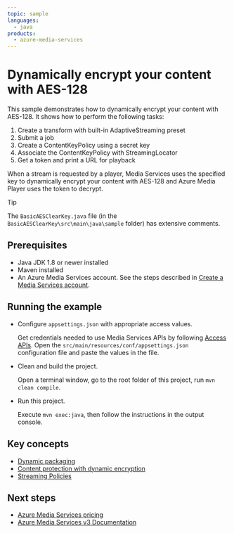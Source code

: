 ```yaml
---
topic: sample
languages:
  - java
products:
  - azure-media-services
---
```


# Dynamically encrypt your content with AES-128 

This sample demonstrates how to dynamically encrypt your content with AES-128. It shows how to perform the following tasks:

1. Create a transform with built-in AdaptiveStreaming preset
1. Submit a job
1. Create a ContentKeyPolicy using a secret key
1. Associate the ContentKeyPolicy with StreamingLocator
1. Get a token and print a URL for playback 
 
When a stream is requested by a player, Media Services uses the specified key to dynamically encrypt your content with AES-128 and Azure Media Player uses the token to decrypt.

> [!TIP]
> The `BasicAESClearKey.java` file (in the `BasicAESClearKey\src\main\java\sample` folder) has extensive comments.

## Prerequisites

* Java JDK 1.8 or newer installed
* Maven installed
* An Azure Media Services account. See the steps described in [Create a Media Services account](https://docs.microsoft.com/azure/media-services/latest/create-account-cli-quickstart).

## Running the example

* Configure `appsettings.json` with appropriate access values.

    Get credentials needed to use Media Services APIs by following [Access APIs](https://docs.microsoft.com/azure/media-services/latest/access-api-cli-how-to). Open the `src/main/resources/conf/appsettings.json `configuration file and paste the values in the file.
* Clean and build the project. 

    Open a terminal window, go to the root folder of this project, run `mvn clean compile`.
* Run this project. 

    Execute `mvn exec:java`, then follow the instructions in the output console.

## Key concepts

* [Dynamic packaging](https://docs.microsoft.com/azure/media-services/latest/dynamic-packaging-overview)
* [Content protection with dynamic encryption](https://docs.microsoft.com/azure/media-services/latest/content-protection-overview)
* [Streaming Policies](https://docs.microsoft.com/azure/media-services/latest/streaming-policy-concept)

## Next steps

- [Azure Media Services pricing](https://azure.microsoft.com/pricing/details/media-services/)
- [Azure Media Services v3 Documentation](https://docs.microsoft.com/azure/media-services/latest/)

